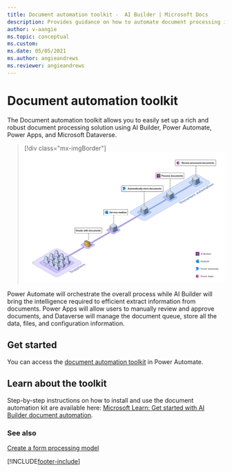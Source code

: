 ```yaml
---
title: Document automation toolkit -  AI Builder | Microsoft Docs
description: Provides guidance on how to automate document processing in AI Builder.
author: v-aangie
ms.topic: conceptual
ms.custom: 
ms.date: 05/05/2021
ms.author: angieandrews
ms.reviewer: angieandrews
---
```


# Document automation toolkit

The Document automation toolkit allows you to easily set up a rich and robust document processing solution using AI Builder, Power Automate, Power Apps, and Microsoft Dataverse.

> [!div class="mx-imgBorder"]
> ![process diagram.](media/doc-automation.png "Diagram showing the stages of document automation")


Power Automate will orchestrate the overall process while AI Builder will bring the intelligence required to efficient extract information from documents. Power Apps will allow users to manually review and approve documents, and Dataverse will manage the document queue, store all the data, files, and configuration information.

## Get started

You can access the [document automation toolkit](https://flow.microsoft.com/manage/aibuilder/documentautomation) in Power Automate. 

## Learn about the toolkit

Step-by-step instructions on how to install and use the document automation kit are available here: [Microsoft Learn: Get started with AI Builder document automation](/learn/modules/get-started-ai-builder-document-automation/).

### See also

[Create a form processing model](create-form-processing-model.md)


[!INCLUDE[footer-include](includes/footer-banner.md)]
